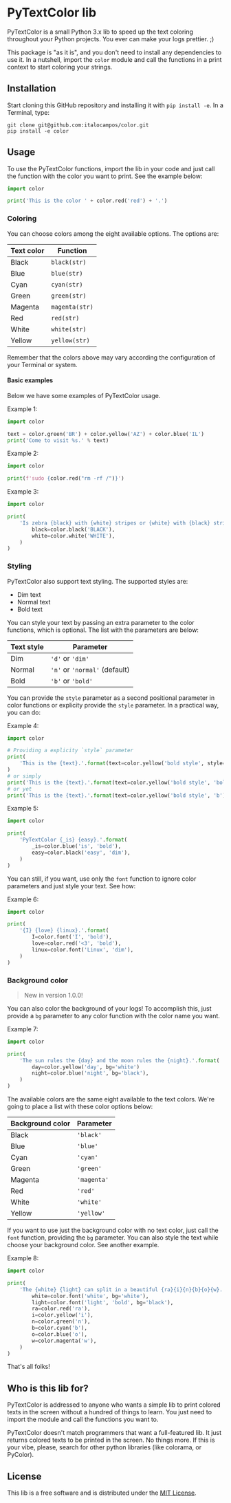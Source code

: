 # PyTextColor lib

PyTextColor is a small Python 3.x lib to speed up the text coloring throughout
your Python projects. You ever can make your logs prettier. ;)

This package is "as it is", and you don't need to install any dependencies to
use it. In a nutshell, import the `color` module and call the functions in a
print context to start coloring your strings.


## Installation

Start cloning this GitHub repository and installing it with `pip install -e`.
In a Terminal, type:

``` Shell
git clone git@github.com:italocampos/color.git
pip install -e color
```


## Usage

To use the PyTextColor functions, import the lib in your code and just call the
function with the color you want to print. See the example below:

``` Python
import color

print('This is the color ' + color.red('red') + '.')
```


### Coloring

You can choose colors among the eight available options. The options are:

| Text color   | Function       |
| ------------ | -------------- |
| Black        | `black(str)`   |
| Blue         | `blue(str)`    |
| Cyan         | `cyan(str)`    |
| Green        | `green(str)`   |
| Magenta      | `magenta(str)` |
| Red          | `red(str)`     |
| White        | `white(str)`   |
| Yellow       | `yellow(str)`   |

Remember that the colors above may vary according the configuration of your
Terminal or system.


#### Basic examples

Below we have some examples of PyTextColor usage.

Example 1:

``` Python
import color

text = color.green('BR') + color.yellow('AZ') + color.blue('IL')
print('Come to visit %s.' % text)
```

Example 2:

``` Python
import color

print(f'sudo {color.red("rm -rf /")}')
```

Example 3:
``` Python
import color

print(
    'Is zebra {black} with {white} stripes or {white} with {black} stripes?'.format(
        black=color.black('BLACK'),
        white=color.white('WHITE'),
    )
)
```


### Styling

PyTextColor also support text styling. The supported styles are:

- Dim text
- Normal text
- Bold text

You can style your text by passing an extra parameter to the color functions,
which is optional. The list with the parameters are below:

| Text style | Parameter                     |
| ---------- | ----------------------------- |
| Dim        | `'d'` or `'dim'`              |
| Normal     | `'n'` or `'normal'` (default) |
| Bold       | `'b'` or `'bold'`             |

You can provide the `style` parameter as a second positional parameter in color
functions or explicity provide the `style` parameter. In a practical way, you
can do:

Example 4:

``` Python
import color

# Providing a explicity `style` parameter
print(
    'This is the {text}.'.format(text=color.yellow('bold style', style='bold'))
)
# or simply
print('This is the {text}.'.format(text=color.yellow('bold style', 'bold')))
# or yet
print('This is the {text}.'.format(text=color.yellow('bold style', 'b')))
```

Example 5:

``` Python
import color

print(
    'PyTextColor {_is} {easy}.'.format(
        _is=color.blue('is', 'bold'),
        easy=color.black('easy', 'dim'),
    )
)
```

You can still, if you want, use only the `font` function to ignore color
parameters and just style your text. See how:

Example 6:

``` Python
import color

print(
    '{I} {love} {linux}.'.format(
        I=color.font('I', 'bold'),
        love=color.red('<3', 'bold'),
        linux=color.font('Linux', 'dim'),
    )
)
```

### Background color

> New in version 1.0.0!

You can also color the background of your logs! To accomplish this, just
provide a `bg` parameter to any color function with the color name you want.

Example 7:

``` Python
import color

print(
    'The sun rules the {day} and the moon rules the {night}.'.format(
        day=color.yellow('day', bg='white')
        night=color.blue('night', bg='black'),
    )
)
```

The available colors are the same eight available to the text colors. We're
going to place a list with these color options below:

| Background color | Parameter   |
| ---------------- | ----------- |
| Black            | `'black'`   |
| Blue             | `'blue'`    |
| Cyan             | `'cyan'`    |
| Green            | `'green'`   |
| Magenta          | `'magenta'` |
| Red              | `'red'`     |
| White            | `'white'`   |
| Yellow           | `'yellow'`  |


If you want to use just the background color with no text color, just call the
`font` function, providing the `bg` parameter. You can also style the text
while choose your background color. See another example.

Example 8:

``` Python
import color

print(
    'The {white} {light} can split in a beautiful {ra}{i}{n}{b}{o}{w}.'.format(
        white=color.font('white', bg='white'),
        light=color.font('light', 'bold', bg='black'),
        ra=color.red('ra'),
        i=color.yellow('i'),
        n=color.green('n'),
        b=color.cyan('b'),
        o=color.blue('o'),
        w=color.magenta('w'),
    )
)
```


That's all folks!


## Who is this lib for?

PyTextColor is addressed to anyone who wants a simple lib to print colored
texts in the screen without a hundred of things to learn. You just need to
import the module and call the functions you want to.

PyTextColor doesn't match programmers that want a full-featured lib. It just
returns colored texts to be printed in the screen. No things more. If this is
your vibe, please, search for other python libraries (like colorama, or
PyColor).


## License

This lib is a free software and is distributed under the [MIT License](https://opensource.org/licenses/MIT).
